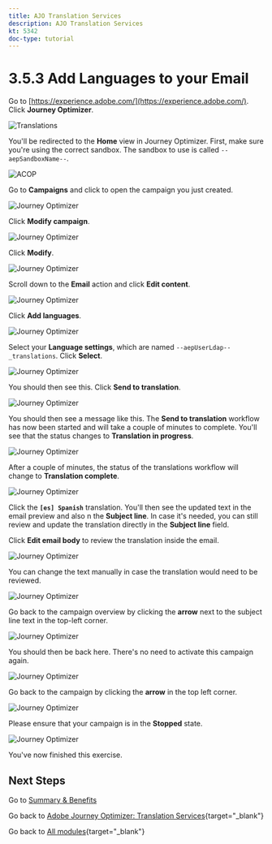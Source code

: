 ```yaml
---
title: AJO Translation Services
description: AJO Translation Services
kt: 5342
doc-type: tutorial
---
```

# 3.5.3 Add Languages to your Email

Go to [https://experience.adobe.com/](https://experience.adobe.com/). Click **Journey Optimizer**.

![Translations](./images/ajolp1.png)

You'll be redirected to the **Home**  view in Journey Optimizer. First, make sure you're using the correct sandbox. The sandbox to use is called `--aepSandboxName--`.

![ACOP](./images/ajolp2.png)

Go to **Campaigns** and click to open the campaign you just created.

![Journey Optimizer](./images/camploc1.png)

Click **Modify campaign**.

![Journey Optimizer](./images/camploc2.png)

Click **Modify**.

![Journey Optimizer](./images/camploc3.png)

Scroll down to the **Email** action and click **Edit content**.

![Journey Optimizer](./images/camploc4.png)

Click **Add languages**.

![Journey Optimizer](./images/camploc5.png)

Select your **Language settings**, which are named `--aepUserLdap--_translations`. Click **Select**.

![Journey Optimizer](./images/camplocs1.png)

You should then see this. Click **Send to translation**.

![Journey Optimizer](./images/camplocs2.png)

You should then see a message like this. The **Send to translation** workflow has now been started and will take a couple of minutes to complete.
You'll see that the status changes to **Translation in progress**.

![Journey Optimizer](./images/camplocs3.png)

After a couple of minutes, the status of the translations workflow will change to **Translation complete**.

![Journey Optimizer](./images/camplocs4.png)

Click the **`[es] Spanish`** translation. You'll then see the updated text in the email preview and also n the **Subject line**.
In case it's needed, you can still review and update the translation directly in the **Subject line** field. 

Click **Edit email body** to review the translation inside the email.

![Journey Optimizer](./images/camplocs5.png)

You can change the text manually in case the translation would need to be reviewed.

![Journey Optimizer](./images/camplocs6.png)

Go back to the campaign overview by clicking the **arrow** next to the subject line text in the top-left corner.

![Journey Optimizer](./images/camplocs7.png)

You should then be back here. There's no need to activate this campaign again.

![Journey Optimizer](./images/camplocs8.png)

Go back to the campaign by clicking the **arrow** in the top left corner.

![Journey Optimizer](./images/camplocs9.png)

Please ensure that your campaign is in the **Stopped** state.

![Journey Optimizer](./images/camplocs10.png)

You've now finished this exercise.

## Next Steps

Go to [Summary & Benefits](./summary.md)

Go back to [Adobe Journey Optimizer: Translation Services](./ajotranslationsvcs.md){target="_blank"}

Go back to [All modules](./../../../../overview.md){target="_blank"}
